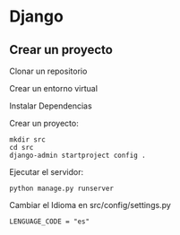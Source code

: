 # Django

## Crear un proyecto

Clonar un repositorio 

Crear un entorno virtual 

Instalar Dependencias

Crear un proyecto: 

    mkdir src
    cd src
    django-admin startproject config .

Ejecutar el servidor:

    python manage.py runserver

Cambiar el Idioma en src/config/settings.py

    LENGUAGE_CODE = "es"
